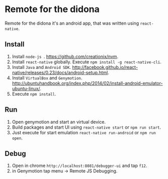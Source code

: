 # Remote for the didona

Remote for the didona it's an android app, that was written using `react-native`.

## Install
1. Install `node-js `. https://github.com/creationix/nvm.
2. Install `react-native` globally. Execute `npm install -g react-native-cli`.
3. Install `Java` and `Android SDK`. http://facebook.github.io/react-native/releases/0.23/docs/android-setup.html.
4. Install `VirtualBox` and `Genymotion`. http://ubuntuhandbook.org/index.php/2014/02/install-android-emulator-ubuntu-linux/.
5. Execute `npm install`.

## Run
1. Open genymotion and start an virtual device.
2. Build packages and start UI using `react-native start` or `npm run start`.
3. Just execute for start emulation `react-native run-android` or `npm run open`.

## Debug
1. Open in chrome `http://localhost:8081/debugger-ui` and tap `f12`.
2. in Genymotion tap menu -> Remote JS Debugging.
